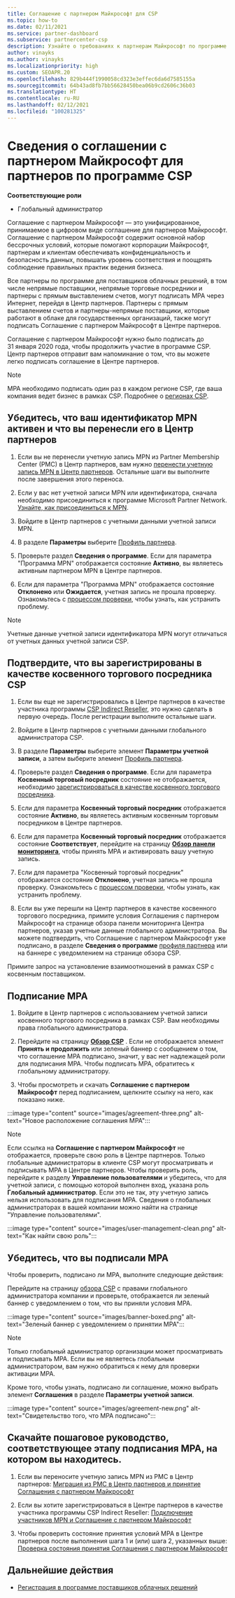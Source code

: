 ```yaml
---
title: Соглашение с партнером Майкрософт для CSP
ms.topic: how-to
ms.date: 02/11/2021
ms.service: partner-dashboard
ms.subservice: partnercenter-csp
description: Узнайте о требованиях к партнерам Майкрософт по программе CSP, чтобы подписать и проверить унифицированное, принимаемое в цифровом виде соглашение с партнером Майкрософт (MPA).
author: vinayks
ms.author: vinayks
ms.localizationpriority: high
ms.custom: SEOAPR.20
ms.openlocfilehash: 829b444f1990058cd323e3effec6da6d7585155a
ms.sourcegitcommit: 64b43ad8fb7bb56628450bea06b9cd2606c36b03
ms.translationtype: HT
ms.contentlocale: ru-RU
ms.lasthandoff: 02/12/2021
ms.locfileid: "100281325"
---
```

# <a name="learn-about-the-microsoft-partner-agreement-mpa-for-csp-program-partners"></a>Сведения о соглашении с партнером Майкрософт для партнеров по программе CSP

**Соответствующие роли**

- Глобальный администратор

Соглашение с партнером Майкрософт — это унифицированное, принимаемое в цифровом виде соглашение для партнеров Майкрософт. Соглашение с партнером Майкрософт содержит основной набор бессрочных условий, которые помогают корпорации Майкрософт, партнерам и клиентам обеспечивать конфиденциальность и безопасность данных, повышать уровень соответствия и поощрять соблюдение правильных практик ведения бизнеса.

Все партнеры по программе для поставщиков облачных решений, в том числе непрямые поставщики, непрямые торговые посредники и партнеры с прямым выставлением счетов, могут подписать MPA через Интернет, перейдя в Центр партнеров. Партнеры с прямым выставлением счетов и партнеры-непрямые поставщики, которые работают в облаке для государственных организаций, также могут подписать Соглашение с партнером Майкрософт в Центре партнеров.

Соглашение с партнером Майкрософт нужно было подписать до 31 января 2020 года, чтобы продолжить участие в программе CSP. Центр партнеров отправит вам напоминание о том, что вы можете легко подписать соглашение в Центре партнеров.

>[!NOTE]
>MPA необходимо подписать один раз в каждом регионе CSP, где ваша компания ведет бизнес в рамках CSP. Подробнее о [регионах CSP](regional-authorization-overview.md). 

## <a name="verify-your-mpn-id-is-active-and-migrated-to-partner-center"></a>Убедитесь, что ваш идентификатор MPN активен и что вы перенесли его в Центр партнеров

1. Если вы не перенесли учетную запись MPN из Partner Membership Center (PMC) в Центр партнеров, вам нужно [перенести учетную запись MPN в Центр партнеров](move-pmc-pc-map.md). Остальные шаги вы выполните после завершения этого переноса. 

1. Если у вас нет учетной записи MPN или идентификатора, сначала необходимо присоединиться к программе Microsoft Partner Network. [Узнайте, как присоединиться к MPN](mpn-create-a-partner-center-account.md).

1. Войдите в Центр партнеров с учетными данными учетной записи MPN.
 
1. В разделе **Параметры** выберите [Профиль партнера](https://partner.microsoft.com/pcv/accountsettings/connectedpartnerprofile).

1. Проверьте раздел **Сведения о программе**. Если для параметра "Программа MPN" отображается состояние **Активно**, вы являетесь активным партнером MPN в Центре партнеров.
 
1. Если для параметра "Программа MPN" отображается состояние **Отклонено** или **Ожидается**, учетная запись не прошла проверку. Ознакомьтесь с [процессом проверки](verification-responses.md), чтобы узнать, как устранить проблему.



>[!NOTE]
>Учетные данные учетной записи идентификатора MPN могут отличаться от учетных данных учетной записи CSP.

## <a name="confirm-you-are-enrolled-as-a-csp-indirect-reseller"></a>Подтвердите, что вы зарегистрированы в качестве косвенного торгового посредника CSP

1. Если вы еще не зарегистрировались в Центре партнеров в качестве участника программы [CSP Indirect Reseller](indirect-reseller-tasks-in-partner-center.md), это нужно сделать в первую очередь. После регистрации выполните остальные шаги.

1. Войдите в Центр партнеров с учетными данными глобального администратора CSP.

1. В разделе **Параметры** выберите элемент **Параметры учетной записи**, а затем выберите элемент [Профиль партнера](https://partner.microsoft.com/pcv/accountsettings/partnerprofile).

1. Проверьте раздел **Сведения о программе**. Если для параметра **Косвенный торговый посредник** состояние не отображается, необходимо [зарегистрироваться в качестве косвенного торгового посредника](indirect-reseller-tasks-in-partner-center.md).

1. Если для параметра **Косвенный торговый посредник** отображается состояние **Активно**, вы являетесь активным косвенным торговым посредником в Центре партнеров.
 
4. Если для параметра **Косвенный торговый посредник** отображается состояние **Соответствует**, перейдите на страницу [**Обзор панели мониторинга**](https://partner.microsoft.com/pcv/dashboard/overview), чтобы принять MPA и активировать вашу учетную запись.
 
1. Если для параметра "Косвенный торговый посредник" отображается состояние **Отклонено**, учетная запись не прошла проверку. Ознакомьтесь с [процессом проверки](verification-responses.md), чтобы узнать, как устранить проблему.

1. Если вы уже перешли на Центр партнеров в качестве косвенного торгового посредника, примите условия Соглашения с партнером Майкрософт на странице обзора панели мониторинга Центра партнеров, указав учетные данные глобального администратора. Вы можете подтвердить, что Соглашение с партнером Майкрософт уже подписано, в разделе **Сведения о программе** [профиля партнера](https://partner.microsoft.com/pcv/accountsettings/partnerprofile) или на баннере с уведомлением на странице обзора CSP.

Примите запрос на установление взаимоотношений в рамках CSP с косвенным поставщиком.

## <a name="sign-the-mpa"></a>Подписание MPA

1. Войдите в Центр партнеров с использованием учетной записи косвенного торгового посредника в рамках CSP. Вам необходимы права глобального администратора.
1. Перейдите на страницу **[Обзор CSP](https://partner.microsoft.com/pcv/dashboard/overview)** .  Если не отображается элемент **Принять и продолжить** или зеленый баннер с сообщением о том, что соглашение MPA подписано, значит, у вас нет надлежащей роли для подписания MPA. Чтобы подписать MPA, обратитесь к глобальному администратору.

1. Чтобы просмотреть и скачать **Соглашение с партнером Майкрософт** перед подписанием, щелкните ссылку на него, как показано ниже.

:::image type="content" source="images/agreement-three.png" alt-text="Новое расположение соглашения MPA":::

>[!NOTE]
>Если ссылка на **Соглашение с партнером Майкрософт** не отображается, проверьте свою роль в Центре партнеров. Только глобальные администраторы в клиенте CSP могут просматривать и подписывать MPA в Центре партнеров. Чтобы проверить роль, перейдите к разделу **Управление пользователями** и убедитесь, что для учетной записи, с помощью которой выполнен вход, указана роль **Глобальный администратор**. Если это не так, эту учетную запись нельзя использовать для подписания MPA. Сведения о глобальных администраторах в вашей компании можно найти на странице "Управление пользователями".

:::image type="content" source="images/user-management-clean.png" alt-text="Как найти свою роль":::

## <a name="verify-that-you-have-signed-the-mpa"></a>Убедитесь, что вы подписали MPA

Чтобы проверить, подписано ли MPA, выполните следующие действия:

 Перейдите на страницу [обзора CSP](https://partner.microsoft.com/pcv/dashboard/overview) с правами глобального администратора компании и проверьте, отображается ли зеленый баннер с уведомлением о том, что вы приняли условия MPA.

 
:::image type="content" source="images/banner-boxed.png" alt-text="Зеленый баннер с уведомлением о принятии MPA":::

>[!NOTE]
>Только глобальный администратор организации может просматривать и подписывать MPA. Если вы не являетесь глобальным администратором, вам нужно обратиться к нему для проверки активации MPA.

Кроме того, чтобы узнать, подписано ли соглашение, можно выбрать элемент **Соглашения** в разделе **Параметры учетной записи**.

:::image type="content" source="images/agreement-new.png" alt-text="Свидетельство того, что MPA подписано":::


## <a name="download-the-step-by-step-guide-thats-right-for-where-you-are-in-the-mpa-signing-process"></a>Скачайте пошаговое руководство, соответствующее этапу подписания MPA, на котором вы находитесь.

1. Если вы переносите учетную запись MPN из PMC в Центр партнеров: [Миграция из PMC в Центр партнеров и принятие Соглашения с партнером Майкрософт](https://assetsprod.microsoft.com/mpn/migrate-pmc-pc-mpa-guide.pptx)

2. Если вы хотите зарегистрироваться в Центре партнеров в качестве участника программы CSP Indirect Reseller: [Подключение участников MPN и Соглашение с партнером Майкрософт](https://assetsprod.microsoft.com/mpn/onboard-pc-csp-mpn-mpa-guide.pptx)

3. Чтобы проверить состояние принятия условий MPA в Центре партнеров после выполнения шага 1 и (или) шага 2, указанных выше: [Проверка состояния принятия Соглашения с партнером Майкрософт](https://assetsprod.microsoft.com/mpn/verify-mpa-acceptance-status.pptx)
 
## <a name="next-steps"></a>Дальнейшие действия

- [Регистрация в программе поставщиков облачных решений](indirect-reseller-tasks-in-partner-center.md)
